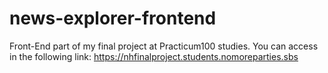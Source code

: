 # news-explorer-frontend

Front-End part of my final project at Practicum100 studies. 
You can access in the following link: https://nhfinalproject.students.nomoreparties.sbs
